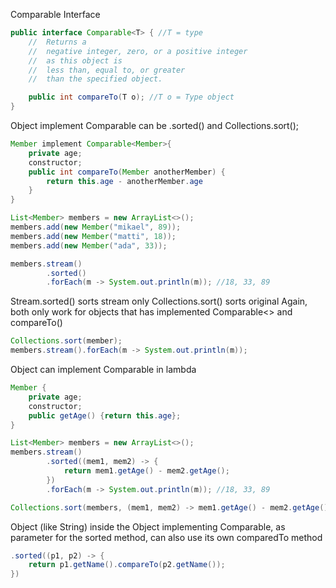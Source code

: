 Comparable Interface

```java
public interface Comparable<T> { //T = type
    //  Returns a 
    //  negative integer, zero, or a positive integer 
    //  as this object is 
    //  less than, equal to, or greater 
    //  than the specified object.

    public int compareTo(T o); //T o = Type object
}
```

Object implement Comparable can be .sorted() and Collections.sort();

```java
Member implement Comparable<Member>{
    private age;
    constructor;
    public int compareTo(Member anotherMember) {
        return this.age - anotherMember.age
    }
}

List<Member> members = new ArrayList<>();
members.add(new Member("mikael", 89));
members.add(new Member("matti", 18));
members.add(new Member("ada", 33));

members.stream()
        .sorted()
        .forEach(m -> System.out.println(m)); //18, 33, 89
```

Stream.sorted() sorts stream only
Collections.sort() sorts original
Again, both only work for objects that has implemented Comparable<> and compareTo()

```java 
Collections.sort(member);
members.stream().forEach(m -> System.out.println(m));
```

Object can implement Comparable in lambda

```java
Member {
    private age;
    constructor;
    public getAge() {return this.age};
}

List<Member> members = new ArrayList<>();
members.stream()
        .sorted((mem1, mem2) -> {
            return mem1.getAge() - mem2.getAge();
        })
        .forEach(m -> System.out.println(m)); //18, 33, 89
```

```java
Collections.sort(members, (mem1, mem2) -> mem1.getAge() - mem2.getAge());
```

Object (like String) inside the Object implementing Comparable, as parameter for the sorted method, 
can also use its own comparedTo method

```java
.sorted((p1, p2) -> {
    return p1.getName().compareTo(p2.getName());
})
```


